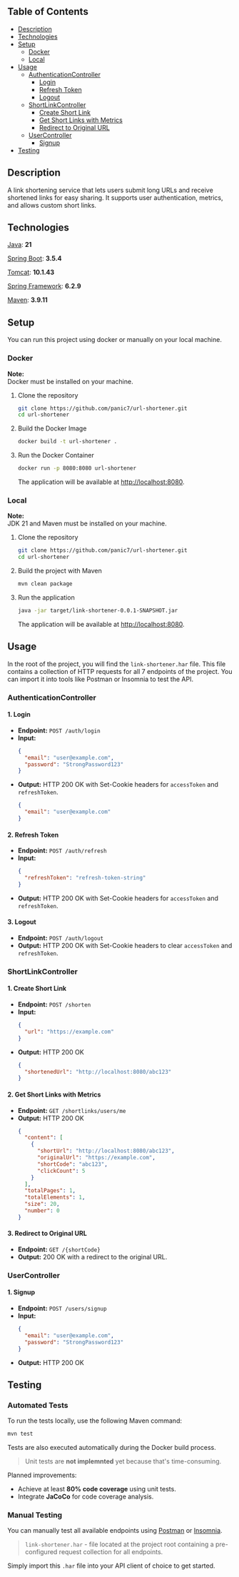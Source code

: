 ## Table of Contents

- [Description](#description)
- [Technologies](#technologies)
- [Setup](#setup)
  - [Docker](#docker)
  - [Local](#local)
- [Usage](#usage)
  - [AuthenticationController](#authenticationcontroller)
    - [Login](#1-login)
    - [Refresh Token](#2-refresh-token)
    - [Logout](#3-logout)
  - [ShortLinkController](#shortlinkcontroller)
    - [Create Short Link](#1-create-short-link)
    - [Get Short Links with Metrics](#2-get-short-links-with-metrics)
    - [Redirect to Original URL](#3-redirect-to-original-url)
  - [UserController](#usercontroller)
    - [Signup](#1-signup)
- [Testing](#testing)

## Description
A link shortening service that lets users submit long URLs and receive shortened links for easy sharing.
It supports user authentication, metrics, and allows custom short links.

## Technologies

[Java](https://www.oracle.com/java/): **21**

[Spring Boot](https://github.com/spring-projects/spring-boot): **3.5.4**

[Tomcat](https://github.com/apache/tomcat): **10.1.43**

[Spring Framework](https://github.com/spring-projects/spring-framework): **6.2.9**

[Maven](https://maven.apache.org/): **3.9.11**

## Setup
You can run this project using docker or manually on your local machine.

### Docker
**Note:**  
Docker must be installed on your machine.

1. Clone the repository
    ```bash
    git clone https://github.com/panic7/url-shortener.git
    cd url-shortener
    ```
2. Build the Docker Image
    ```bash
    docker build -t url-shortener .
    ```
3. Run the Docker Container
    ```bash
    docker run -p 8080:8080 url-shortener
    ```
    The application will be available at [http://localhost:8080](http://localhost:8080).


### Local
**Note:**  
JDK 21 and Maven must be installed on your machine.

1. Clone the repository
    ```bash
    git clone https://github.com/panic7/url-shortener.git
    cd url-shortener
    ```

2. Build the project with Maven
    ```bash
    mvn clean package
    ```

3. Run the application
    ```bash
    java -jar target/link-shortener-0.0.1-SNAPSHOT.jar
    ```
   The application will be available at [http://localhost:8080](http://localhost:8080).

## Usage

In the root of the project, you will find the `link-shortener.har` file. This file contains a collection of HTTP requests for all 7 endpoints of the project. You can import it into tools like Postman or Insomnia to test the API.

### AuthenticationController

#### 1. Login
- **Endpoint:** `POST /auth/login`
- **Input:**
    ```json
    {
      "email": "user@example.com",
      "password": "StrongPassword123"
    }
    ```
- **Output:** HTTP 200 OK with Set-Cookie headers for `accessToken` and `refreshToken`.
    ```json
    {
      "email": "user@example.com"
    }
    ```

#### 2. Refresh Token
- **Endpoint:** `POST /auth/refresh`
- **Input:**
    ```json
    {
      "refreshToken": "refresh-token-string"
    }
    ```
- **Output:** HTTP 200 OK with Set-Cookie headers for `accessToken` and `refreshToken`.

#### 3. Logout
- **Endpoint:** `POST /auth/logout`
- **Output:** HTTP 200 OK with Set-Cookie headers to clear `accessToken` and `refreshToken`.

### ShortLinkController

#### 1. Create Short Link
- **Endpoint:** `POST /shorten`
- **Input:**
    ```json
    {
      "url": "https://example.com"
    }
    ```
- **Output:** HTTP 200 OK
    ```json
    {
      "shortenedUrl": "http://localhost:8080/abc123"
    }
    ```

#### 2. Get Short Links with Metrics
- **Endpoint:** `GET /shortlinks/users/me`
- **Output:** HTTP 200 OK
    ```json
    {
      "content": [
        {
          "shortUrl": "http://localhost:8080/abc123",
          "originalUrl": "https://example.com",
          "shortCode": "abc123",
          "clickCount": 5
        }
      ],
      "totalPages": 1,
      "totalElements": 1,
      "size": 20,
      "number": 0
    }
    ```

#### 3. Redirect to Original URL
- **Endpoint:** `GET /{shortCode}`
- **Output:** 200 OK with a redirect to the original URL.

### UserController

#### 1. Signup
- **Endpoint:** `POST /users/signup`
- **Input:**
    ```json
    {
      "email": "user@example.com",
      "password": "StrongPassword123"
    }
    ```
- **Output:** HTTP 200 OK


## Testing

### Automated Tests
To run the tests locally, use the following Maven command:
```bash
mvn test
```
Tests are also executed automatically during the Docker build process.

> Unit tests are **not implemnted** yet because that's time-consuming.

Planned improvements:
- Achieve at least **80% code coverage** using unit tests.
- Integrate **JaCoCo** for code coverage analysis.

### Manual Testing
You can manually test all available endpoints using [Postman](https://www.postman.com/) or [Insomnia](https://insomnia.rest/).  

> `link-shortener.har` - file located at the project root containing a pre-configured request collection for all endpoints.

Simply import this `.har` file into your API client of choice to get started.
